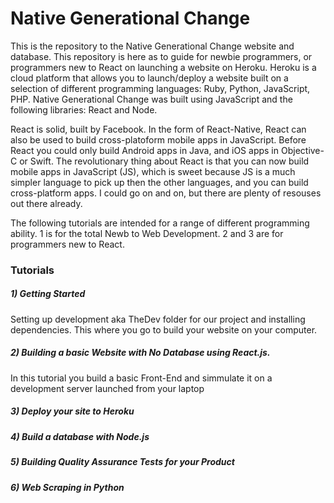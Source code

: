 <h1> Native Generational Change </h1>

<p>This is the repository to the Native Generational Change website and database.  This repository is here as to guide for newbie programmers, or programmers new to React on launching a website on Heroku. Heroku is a cloud platform that allows you to launch/deploy a website built on a selection of different programming languages: Ruby, Python, JavaScript, PHP.   
Native Generational Change was built using JavaScript and the following libraries: React and Node.  
</p>

<p>
React is solid, built by Facebook.  In the form of React-Native, React can also be used to build cross-platoform mobile apps in JavaScript.  Before React you could only build Android apps in Java, and iOS apps in Objective-C or Swift.  The revolutionary thing about React is that you can now build mobile apps in JavaScript (JS), which is sweet because JS is a much simpler language to pick up then the other languages, and you can build cross-platform apps.  I could go on and on, but there are plenty of resouses out there already.  
</p>

<p> The following tutorials are intended for a range of different programming ability.  1 is for the total Newb to Web Development.  2 and 3 are for programmers new to React.</p>

<h3> Tutorials </h3>

<p> <h5> 1) Getting Started </h5>  </p>
<p> Setting up development aka TheDev folder for our project and installing dependencies.  This where you go to build your website on your computer.</p>

<p> <h5>  2) Building a basic Website with No Database using React.js. </h5> </p>
<p> In this tutorial you build a basic Front-End and simmulate it on a development server launched from your laptop</>

<p> <h5> 3) Deploy your site to Heroku </h5> </p>

<p> <h5> 4) Build a database with Node.js </h5> </p>

<p> <h5> 5) Building Quality Assurance Tests for your Product </h5> </p>

<p> <h5> 6) Web Scraping in Python </h5> </p>





